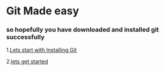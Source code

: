 # Git Made easy


### so hopefully you have downloaded and installed git successfully

1.[Lets start with Installing Git](https://git-scm.com/downloads)

2.[lets get started](https://github.com/taran9873/GitTutorials/blob/master/res/get%20started.md)